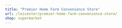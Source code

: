 ```yaml
---
title: "Premier Home Farm Convenience Store"
url: /leicester/premier-home-farm-convenience-store/
shop: supermarket
---
```

